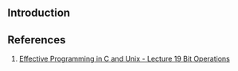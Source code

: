 ## Introduction







## References

1. [Effective Programming in C and Unix - Lecture 19 Bit Operations ](https://www.cs.cmu.edu/~guna/15-123S11/Lectures/Lecture19.pdf)

